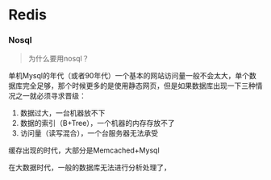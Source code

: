 # Redis

### Nosql

> 为什么要用nosql？

单机Mysql的年代（或者90年代）一个基本的网站访问量一般不会太大，单个数据库完全足够，那个时候更多的是使用静态网页，但是如果数据库出现一下三种情况之一就必须寻求晋级：

1. 数据过大，一台机器放不下
2. 数据的索引（B+Tree），一个机器的内存存放不了
3. 访问量（读写混合），一个台服务器无法承受

缓存出现的时代，大部分是Memcached+Mysql

在大数据时代，一般的数据库无法进行分析处理了，

